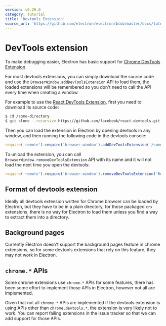 ```yaml
---
version: v0.29.0
category: Tutorial
title: 'Devtools Extension'
source_url: 'https://github.com/electron/electron/blob/master/docs/tutorial/devtools-extension.md'
---
```


# DevTools extension

To make debugging easier, Electron has basic support for
[Chrome DevTools Extension][devtools-extension].

For most devtools extensions, you can simply download the source code and use
the `BrowserWindow.addDevToolsExtension` API to load them, the loaded extensions
will be remembered so you don't need to call the API every time when creating
a window.

For example to use the [React DevTools Extension](https://github.com/facebook/react-devtools), first you need to download its
source code:

```bash
$ cd /some-directory
$ git clone --recursive https://github.com/facebook/react-devtools.git
```

Then you can load the extension in Electron by opening devtools in any window,
and then running the following code in the devtools console:

```javascript
require('remote').require('browser-window').addDevToolsExtension('/some-directory/react-devtools');
```

To unload the extension, you can call `BrowserWindow.removeDevToolsExtension`
API with its name and it will not load the next time you open the devtools:

```javascript
require('remote').require('browser-window').removeDevToolsExtension('React Developer Tools');
```

## Format of devtools extension

Ideally all devtools extension written for Chrome browser can be loaded by
Electron, but they have to be in a plain directory, for those packaged `crx`
extensions, there is no way for Electron to load them unless you find a way to
extract them into a directory.

## Background pages

Currently Electron doesn't support the background pages feature in chrome extensions,
so for some devtools extensions that rely on this feature, they may not work in Electron.

## `chrome.*` APIs

Some chrome extensions use `chrome.*` APIs for some features, there has been some
effort to implement those APIs in Electron, however not all are implemented.

Given that not all `chrome.*` APIs are implemented if the devtools extension is using APIs other than `chrome.devtools.*`, the extension is very likely not to work. You can report failing extensions in the issue tracker so that we can add support for those APIs.

[devtools-extension]: https://developer.chrome.com/extensions/devtools
